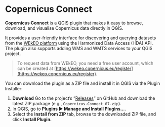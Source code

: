 # Copernicus Connect

**Copernicus Connect** is a QGIS plugin that makes it easy to browse, download, and visualise Copernicus data directly in QGIS.

It provides a user-friendly interface for discovering and querying datasets from the [WEkEO platform](https://wekeo.copernicus.eu/) using the Harmonized Data Access (HDA) API. The plugin also supports adding WMS and WMTS services to your QGIS project.

> To request data from WEkEO, you need a free user account, which can be created at [https://wekeo.copernicus.eu/register](https://wekeo.copernicus.eu/register).

You can download the plugin as a ZIP file and install it in QGIS via the Plugin Installer:

1. **Download** Go to the project’s “[Releases](https://github.com/copernicus-land/Copernicus-Connect/releases)” on GitHub and download the latest ZIP package (e.g., `Copernicus-Connect 07.zip`).
2. In QGIS, go to **Plugins ▶ Manage and Install Plugins…**.
3. Select the **Install from ZIP** tab, browse to the downloaded ZIP file, and click **Install Plugin**.
